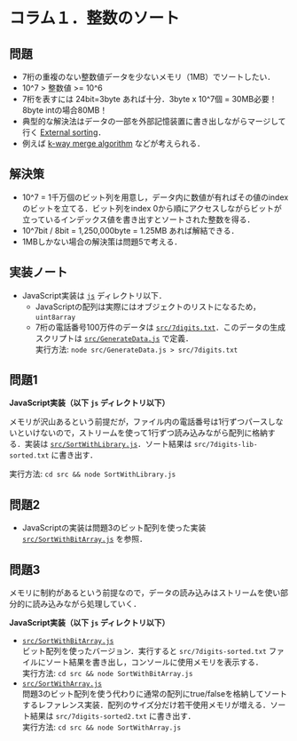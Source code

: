 # コラム１．整数のソート

## 問題

- 7桁の重複のない整数値データを少ないメモリ（1MB）でソートしたい．
- 10^7 > 整数値 >= 10^6
- 7桁を表すには 24bit=3byte あれば十分．3byte x 10^7個 = 30MB必要！ 8byte intの場合80MB！
- 典型的な解決法はデータの一部を外部記憶装置に書き出しながらマージして行く [External sorting](https://en.wikipedia.org/wiki/External_sorting)．
- 例えば [k-way merge algorithm](https://en.wikipedia.org/wiki/K-way_merge_algorithm) などが考えられる．

## 解決策

- 10^7 = 1千万個のビット列を用意し，データ内に数値が有ればその値のindexのビットを立てる．ビット列をindex 0から順にアクセスしながらビットが立っているインデックス値を書き出すとソートされた整数を得る．
- 10^7bit / 8bit = 1,250,000byte = 1.25MB あれば解結できる．
- 1MBしかない場合の解決策は問題5で考える．

## 実装ノート

- JavaScript実装は [`js`](js/) ディレクトリ以下．
  - JavaScriptの配列は実際にはオブジェクトのリストになるため，`uint8array`
  - 7桁の電話番号100万件のデータは [`src/7digits.txt`](js/src/7digits.txt)．このデータの生成スクリプトは [`src/GenerateData.js`](js/src/GenerateData.js) で定義．  
    実行方法: `node src/GenerateData.js > src/7digits.txt`

## 問題1

**JavaScript実装（以下 `js` ディレクトリ以下）**

メモリが沢山あるという前提だが，ファイル内の電話番号は1行ずつパースしないといけないので，ストリームを使って1行ずつ読み込みながら配列に格納する．実装は [`src/SortWithLibrary.js`](js/src/SortWithLibrary.js)．ソート結果は `src/7digits-lib-sorted.txt` に書き出す．

実行方法: `cd src && node SortWithLibrary.js`

## 問題2

- JavaScriptの実装は問題3のビット配列を使った実装 [`src/SortWithBitArray.js`](js/src/SortWithBitArray.js) を参照．

## 問題3

メモリに制約があるという前提なので，データの読み込みはストリームを使い部分的に読み込みながら処理していく．

**JavaScript実装（以下 `js` ディレクトリ以下）**

- [`src/SortWithBitArray.js`](js/src/SortWithBitArray.js)  
  ビット配列を使ったバージョン．実行すると `src/7digits-sorted.txt` ファイルにソート結果を書き出し，コンソールに使用メモリを表示する．  
  実行方法: `cd src && node SortWithBitArray.js`
- [`src/SortWithArray.js`](js/src/SortWithArray.js)  
  問題3のビット配列を使う代わりに通常の配列にtrue/falseを格納してソートするレファレンス実装．配列のサイズ分だけ若干使用メモリが増える．ソート結果は `src/7digits-sorted2.txt` に書き出す．  
  実行方法: `cd src && node SortWithArray.js`
